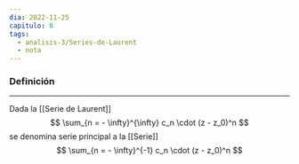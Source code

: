 ```yaml
---
dia: 2022-11-25
capitulo: 8
tags:
  - analisis-3/Series-de-Laurent
  - nota
---
```

### Definición
---
Dada la [[Serie de Laurent]] $$ \sum_{n = - \infty}^{\infty} c_n \cdot (z - z_0)^n  $$ se denomina serie principal a la [[Serie]] $$ \sum_{n = - \infty}^{-1} c_n \cdot (z - z_0)^n $$